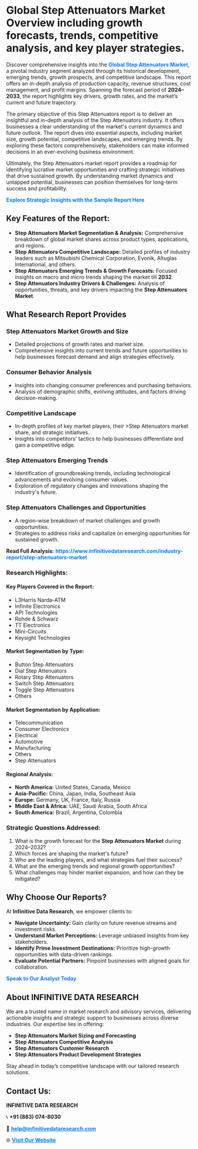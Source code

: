 <h1>Global Step Attenuators Market Overview including growth forecasts, trends, competitive analysis, and key player strategies.</h1>
<p>
Discover comprehensive insights into the 
<a href="https://www.infinitivedataresearch.com/industry-report/step-attenuators-market" rel="dofollow" style="color: #007BFF; text-decoration: none;"><strong>Global Step Attenuators Market</strong></a>, a pivotal industry segment analyzed through its historical development, emerging trends, growth prospects, and competitive landscape. This report offers an in-depth analysis of production capacity, revenue structures, cost management, and profit margins. Spanning the forecast period of <strong>2024–2033</strong>, the report highlights key drivers, growth rates, and the market’s current and future trajectory.
</p>
<p>
The primary objective of this Step Attenuators report is to deliver an insightful and in-depth analysis of the Step Attenuators industry. It offers businesses a clear understanding of the market's current dynamics and future outlook. The report dives into essential aspects, including market size, growth potential, competitive landscapes, and emerging trends. By exploring these factors comprehensively, stakeholders can make informed decisions in an ever-evolving business environment.
</p>
<p>
Ultimately, the Step Attenuators market report provides a roadmap for identifying lucrative market opportunities and crafting strategic initiatives that drive sustained growth. By understanding market dynamics and untapped potential, businesses can position themselves for long-term success and profitability.
</p>
<p>
<a href="https://www.infinitivedataresearch.com/request-sample/reportId=110083" style="color: #007BFF; text-decoration: none;"><strong>Explore Strategic Insights with the Sample Report Here</strong></a>
</p>

<h2>Key Features of the Report:</h2>
<ul>
<li><strong>Step Attenuators Market Segmentation & Analysis:</strong> Comprehensive breakdown of global market shares across product types, applications, and regions.</li>
<li><strong>Step Attenuators Competitive Landscape:</strong> Detailed profiles of industry leaders such as Mitsubishi Chemical Corporation, Evonik, Altuglas International, and others.</li>
<li><strong>Step Attenuators Emerging Trends & Growth Forecasts:</strong> Focused insights on macro and micro trends shaping the market till <strong>2032</strong>.</li>
<li><strong>Step Attenuators Industry Drivers & Challenges:</strong> Analysis of opportunities, threats, and key drivers impacting the <strong>Step Attenuators Market</strong>.</li>
</ul>

<h2>What Research Report Provides</h2>
<h3>Step Attenuators Market Growth and Size</h3>
<ul>
<li>Detailed projections of growth rates and market size.</li>
<li>Comprehensive insights into current trends and future opportunities to help businesses forecast demand and align strategies effectively.</li>
</ul>

<h3>Consumer Behavior Analysis</h3>
<ul>
<li>Insights into changing consumer preferences and purchasing behaviors.</li>
<li>Analysis of demographic shifts, evolving attitudes, and factors driving decision-making.</li>
</ul>

<h3>Competitive Landscape</h3>
<ul>
<li>In-depth profiles of key market players, their >Step Attenuators market share, and strategic initiatives.</li>
<li>Insights into competitors' tactics to help businesses differentiate and gain a competitive edge.</li>
</ul>

<h3>Step Attenuators Emerging Trends</h3>
<ul>
<li>Identification of groundbreaking trends, including technological advancements and evolving consumer values.</li>
<li>Exploration of regulatory changes and innovations shaping the industry's future.</li>
</ul>

<h3>Step Attenuators Challenges and Opportunities</h3>
<ul>
<li>A region-wise breakdown of market challenges and growth opportunities.</li>
<li>Strategies to address risks and capitalize on emerging opportunities for sustained growth.</li>
</ul>
<p><strong>Read Full Analysis:</strong> <a href="https://www.infinitivedataresearch.com/industry-report/step-attenuators-market" rel="dofollow" style="color: #007BFF; text-decoration: none;"><strong>https://www.infinitivedataresearch.com/industry-report/step-attenuators-market</strong></a></p>
<h3>Research Highlights:</h3>
<h4>Key Players Covered in the Report:</h4>
<ul><li>L3Harris Narda-ATM</li><li>Infinite Electronics</li><li>API Technologies</li><li>Rohde &amp; Schwarz</li><li>TT Electronics</li><li>Mini-Circuits</li><li>Keysight Technologies</li></ul>
<h4>Market Segmentation by Type:</h4>
<ul><li>Button Step Attenuators</li><li>Dial Step Attenuators</li><li>Rotary Step Attenuators</li><li>Switch Step Attenuators</li><li>Toggle Step Attenuators</li><li>Others</li></ul>
<h4>Market Segmentation by Application:</h4>
<ul><li>Telecommunication</li><li>Consumer Electronics</li><li>Electrical</li><li>Automotive</li><li>Manufacturing</li><li>Others</li><li>Step Attenuators</li></ul>

<h4>Regional Analysis:</h4>
<ul>
<li><strong>North America:</strong> United States, Canada, Mexico</li>
<li><strong>Asia-Pacific:</strong> China, Japan, India, Southeast Asia</li>
<li><strong>Europe:</strong> Germany, UK, France, Italy, Russia</li>
<li><strong>Middle East & Africa:</strong> UAE, Saudi Arabia, South Africa</li>
<li><strong>South America:</strong> Brazil, Argentina, Colombia</li>
</ul>

<h3>Strategic Questions Addressed:</h3>
<ol>
<li>What is the growth forecast for the <strong>Step Attenuators Market</strong> during 2024–2032?</li>
<li>Which forces are shaping the market's future?</li>
<li>Who are the leading players, and what strategies fuel their success?</li>
<li>What are the emerging trends and regional growth opportunities?</li>
<li>What challenges may hinder market expansion, and how can they be mitigated?</li>
</ol>

<h2>Why Choose Our Reports?</h2>
<p>At <strong>Infinitive Data Research</strong>, we empower clients to:</p>
<ul>
<li><strong>Navigate Uncertainty:</strong> Gain clarity on future revenue streams and investment risks.</li>
<li><strong>Understand Market Perceptions:</strong> Leverage unbiased insights from key stakeholders.</li>
<li><strong>Identify Prime Investment Destinations:</strong> Prioritize high-growth opportunities with data-driven rankings.</li>
<li><strong>Evaluate Potential Partners:</strong> Pinpoint businesses with aligned goals for collaboration.</li>
</ul>
<p><a href="https://www.infinitivedataresearch.com/industry-report/step-attenuators-market" rel="dofollow" style="color: #007BFF; text-decoration: none;"><strong>Speak to Our Analyst Today</strong></a></p>

<h2>About INFINITIVE DATA RESEARCH</h2>
<p>We are a trusted name in market research and advisory services, delivering actionable insights and strategic support to businesses across diverse industries. Our expertise lies in offering:</p>
<ul>
<li><strong>Step Attenuators Market Sizing and Forecasting</strong></li>
<li><strong>Step Attenuators Competitive Analysis</strong></li>
<li><strong>Step Attenuators Customer Research</strong></li>
<li><strong>Step Attenuators Product Development Strategies</strong></li>
</ul>
<p>Stay ahead in today’s competitive landscape with our tailored research solutions.</p>

<h2>Contact Us:</h2>
<p><strong>INFINITIVE DATA RESEARCH</strong></p>
<p>📞 <strong>+91 (883) 074-8030</strong></p>
<p>📧 <strong><a href="mailto:help@infinitivedataresearch.com" style="color: #007BFF;">help@infinitivedataresearch.com</a></strong></p>
<p>🌐 <strong><a href="https://www.infinitivedataresearch.com" rel="dofollow" style="color: #007BFF;">Visit Our Website</a></strong></p>
